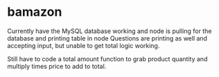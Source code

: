# bamazon

Currently have the MySQL database working and node is pulling for the database and printing table in node
Questions are printing as well and accepting input, but unable to get total logic working. 

Still have to code a total amount function to grab product quantity and multiply times price to add to total. 
